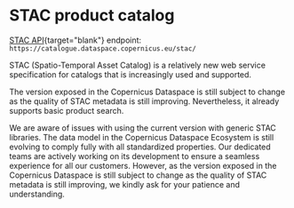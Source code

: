 # STAC product catalog


[STAC API](https://stacspec.org){target="blank"} endpoint: `https://catalogue.dataspace.copernicus.eu/stac/`

STAC (Spatio-Temporal Asset Catalog) is a relatively new web service specification for catalogs that is increasingly used and supported.

The version exposed in the Copernicus Dataspace is still subject to change as the quality of STAC metadata is still improving. Nevertheless,
it already supports basic product search.

We are aware of issues with using the current version with generic STAC libraries. The data model in the Copernicus Dataspace Ecosystem is still evolving to comply fully with all standardized properties. Our dedicated teams are actively working on its development to ensure a seamless experience for all our customers. However, as the version exposed in the Copernicus Dataspace is still subject to change as the quality of STAC metadata is still improving, we kindly ask for your patience and understanding.



